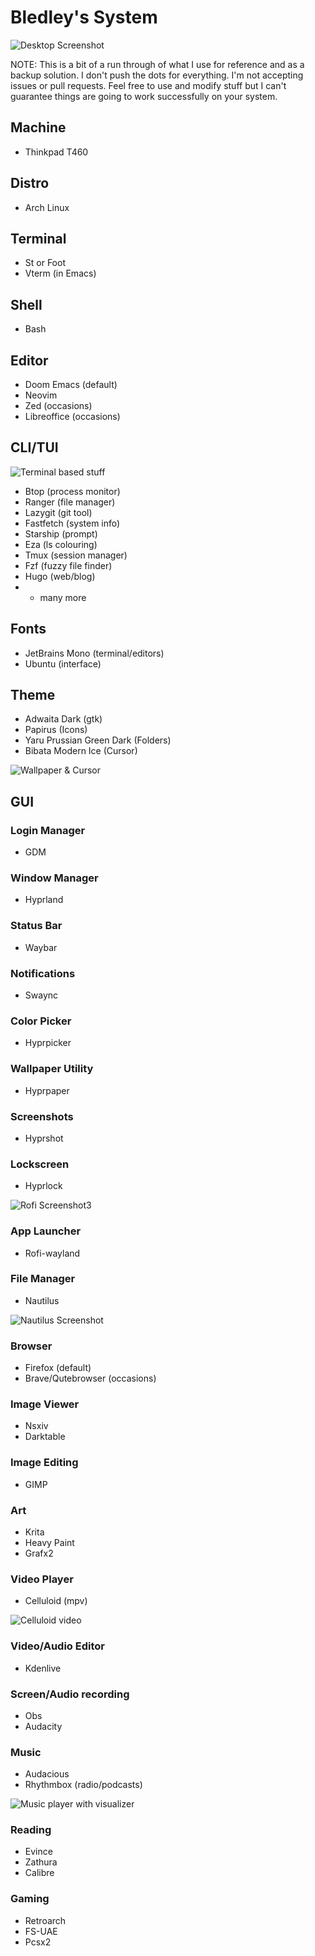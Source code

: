 # Bledley's System
![Desktop Screenshot](/assets/Screenshot1.jpg?raw=true "Screenshot1")

NOTE: This is a bit of a run through of what I use for reference and as a backup solution. I don't push the dots for everything. I'm not accepting issues or pull requests. Feel free to use and modify stuff but I can't guarantee things are going to work successfully on your system.

## Machine
- Thinkpad T460

## Distro
- Arch Linux

## Terminal
- St or Foot
- Vterm (in Emacs)

## Shell
- Bash

## Editor
- Doom Emacs (default)
- Neovim
- Zed (occasions)
- Libreoffice (occasions)

## CLI/TUI

![Terminal based stuff](/assets/Screenshot4.jpg?raw=true "Screenshot4")

- Btop (process monitor)
- Ranger (file manager)
- Lazygit (git tool)
- Fastfetch (system info)
- Starship (prompt)
- Eza (ls colouring)
- Tmux (session manager)
- Fzf (fuzzy file finder)
- Hugo (web/blog)
- + many more

## Fonts
- JetBrains Mono (terminal/editors)
- Ubuntu (interface)

## Theme
- Adwaita Dark (gtk)
- Papirus (Icons)
- Yaru Prussian Green Dark (Folders)
- Bibata Modern Ice (Cursor)

![Wallpaper & Cursor](/assets/Screenshot2.jpg?raw=true "Screenshot2")

## GUI

### Login Manager
- GDM

### Window Manager
- Hyprland

### Status Bar
- Waybar

### Notifications
- Swaync

### Color Picker
- Hyprpicker

### Wallpaper Utility
- Hyprpaper

### Screenshots
- Hyprshot

### Lockscreen
- Hyprlock

![Rofi Screenshot3](/assets/Screenshot3.jpg?raw=true "Screenshot3")

### App Launcher
- Rofi-wayland

### File Manager
- Nautilus

![Nautilus Screenshot](/assets/Screenshot6.jpg?raw=true "Screenshot6")

### Browser
- Firefox (default)
- Brave/Qutebrowser (occasions)

### Image Viewer
- Nsxiv
- Darktable

### Image Editing
- GIMP

### Art
- Krita
- Heavy Paint
- Grafx2

### Video Player
- Celluloid (mpv)

![Celluloid video](/assets/Screenshot7.jpg?raw=true "Screenshot7")

### Video/Audio Editor
- Kdenlive

### Screen/Audio recording
- Obs
- Audacity

### Music 
- Audacious
- Rhythmbox (radio/podcasts)

![Music player with visualizer](/assets/Screenshot5.jpg?raw=true "Screenshot5")

### Reading
- Evince
- Zathura
- Calibre

### Gaming
- Retroarch
- FS-UAE
- Pcsx2

